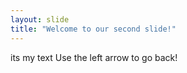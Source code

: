```yaml
---
layout: slide
title: "Welcome to our second slide!"
---
```

its my text
Use the left arrow to go back!
